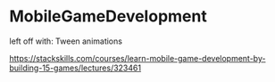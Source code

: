 # MobileGameDevelopment

left off with: Tween animations

https://stackskills.com/courses/learn-mobile-game-development-by-building-15-games/lectures/323461

